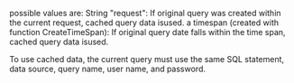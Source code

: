 
possible values are:
String "request": If original query was created within the current request, cached query data isused.
a timespan (created with function CreateTimeSpan): If original query date falls within the time span, cached query data isused. 

To use cached data, the current query must use the same SQL statement, data source, query name, user name, and password.